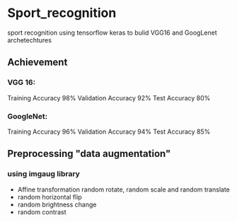 # Sport_recognition
sport recognition using tensorflow keras  to bulid VGG16 and GoogLenet archetechtures
## Achievement 
### VGG 16: 
Training Accuracy 98%
Validation Accuracy 92%
Test Accuracy 80% 
### GoogleNet: 
Training Accuracy 96%
Validation Accuracy 94% 
Test Accuracy 85%
## Preprocessing "data augmentation"
### using imgaug library
- Affine transformation random rotate, random scale and random translate
- random horizontal flip
- random brightness change 
- random contrast
